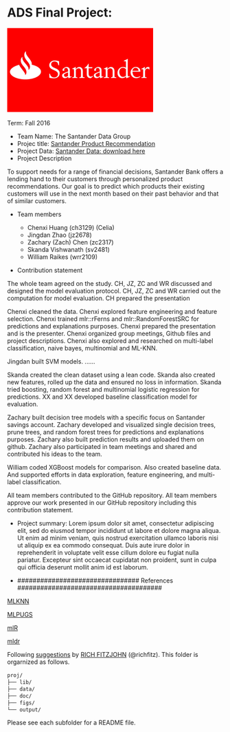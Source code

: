 # ADS Final Project: 

![image](https://github.com/TZstatsADS/Fall2016-proj5-grp3/blob/master/figs/santander%20logo.gif)

Term: Fall 2016

+ Team Name: The Santander Data Group
+ Projec title: [Santander Product Recommendation](https://www.kaggle.com/c/santander-product-recommendation)
+ Project Data: [Santander Data: download here](https://www.kaggle.com/c/santander-product-recommendation/data)
+ Project Description

To support needs for a range of financial decisions, Santander Bank offers a lending hand to their customers through personalized product recommendations. Our goal is to predict which products their existing customers will use in the next month based on their past behavior and that of similar customers.

+ Team members
	+ Chenxi Huang (ch3129) (Celia)
	+ Jingdan Zhao (jz2678)
	+ Zachary (Zach) Chen (zc2317)
	+ Skanda Vishwanath (sv2481)
	+ William Raikes (wrr2109)
	
	
+ Contribution statement 

The whole team agreed on the study.
CH, JZ, ZC and WR discussed and designed the model evaluation protocol. 
CH, JZ, ZC and WR carried out the computation for model evaluation. 
CH prepared the presentation

Chenxi cleaned the data. 
Chenxi explored feature engineering and feature selection.
Chenxi trained mlr::rFerns and mlr::RandomForestSRC for predictions and explanations purposes. 
Chenxi prepared the presentation and is the presenter. 
Chenxi organized group meetings, Github files and project descriptions.
Chenxi also explored and researched on multi-label classification, naive bayes, multinomial and ML-KNN.

Jingdan built SVM models. ......

Skanda created the clean dataset using a lean code. Skanda also created new features, rolled up the data and ensured no loss in information. Skanda tried boosting, random forest and multinomial logistic regression for predictions. 
XX and XX developed baseline classification model for evaluation. 

Zachary built decision tree models with a specific focus on Santander savings account. Zachary developed and visualized single decision trees, prune trees, and random forest trees for predictions and explanations purposes. Zachary also built prediction results and uploaded them on github. Zachary also participated in team meetings and shared and contributed his ideas to the team.  

William coded XGBoost models for comparison.  Also created baseline data.  And supported efforts in data exploration, feature engineering, and multi-label classification.

All team members contributed to the GitHub repository. 
All team members approve our work presented in our GitHub repository including this contribution statement.



+ Project summary: Lorem ipsum dolor sit amet, consectetur adipiscing elit, sed do eiusmod tempor incididunt ut labore et dolore magna aliqua. Ut enim ad minim veniam, quis nostrud exercitation ullamco laboris nisi ut aliquip ex ea commodo consequat. Duis aute irure dolor in reprehenderit in voluptate velit esse cillum dolore eu fugiat nulla pariatur. Excepteur sint occaecat cupidatat non proident, sunt in culpa qui officia deserunt mollit anim id est laborum.
	








+ ################################ References ######################################


[MLKNN](http://cs.nju.edu.cn/zhouzh/zhouzh.files/publication/pr07.pdf) 

[MLPUGS](https://cran.r-project.org/web/packages/MLPUGS/vignettes/tutorial.html)

[mlR](https://mlr-org.github.io/mlr-tutorial/release/html/multilabel/index.html#predict)

[mldr](https://cran.r-project.org/web/packages/mldr/vignettes/mldr.pdf)

Following [suggestions](http://nicercode.github.io/blog/2013-04-05-projects/) by [RICH FITZJOHN](http://nicercode.github.io/about/#Team) (@richfitz). This folder is orgarnized as follows.

```
proj/
├── lib/
├── data/
├── doc/
├── figs/
└── output/
```

Please see each subfolder for a README file.
